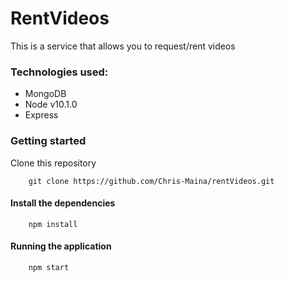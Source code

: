 # RentVideos
This is a service that allows you to request/rent videos

### Technologies used:
 * MongoDB
 * Node v10.1.0
 * Express

### Getting started
Clone this repository

        git clone https://github.com/Chris-Maina/rentVideos.git

#### Install the dependencies
        npm install

#### Running the application
        npm start

